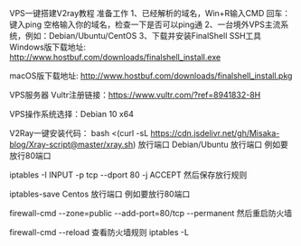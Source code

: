 VPS一键搭建V2ray教程
准备工作
1、已经解析的域名，Win+R输入CMD 回车：键入ping 空格输入你的域名，检查一下是否可以ping通
2、一台境外VPS主流系统，例如：Debian/Ubuntu/CentOS
3、下载并安装FinalShell SSH工具
Windows版下载地址: http://www.hostbuf.com/downloads/finalshell_install.exe

macOS版下载地址: http://www.hostbuf.com/downloads/finalshell_install.pkg

VPS服务器
Vultr注册链接：https://www.vultr.com/?ref=8941832-8H

VPS操作系统选择：Debian 10 x64

V2Ray一键安装代码：
bash <(curl -sL https://cdn.jsdelivr.net/gh/Misaka-blog/Xray-script@master/xray.sh)
放行端口
Debian/Ubuntu 放行端口
例如要放行80端口

iptables -I INPUT -p tcp --dport 80 -j ACCEPT
然后保存放行规则

iptables-save
Centos 放行端口
例如要放行80端口

firewall-cmd --zone=public --add-port=80/tcp --permanent
然后重启防火墙

firewall-cmd --reload
查看防火墙规则
iptables -L
